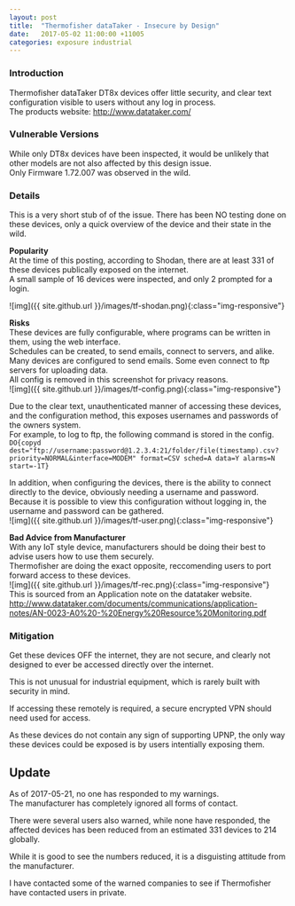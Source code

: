 ```yaml
---
layout: post
title:  "Thermofisher dataTaker - Insecure by Design"
date:   2017-05-02 11:00:00 +11005
categories: exposure industrial
---
```


### Introduction

Thermofisher dataTaker DT8x devices offer little security, and clear text configuration visible to users without any log in process.  
The products website: http://www.datataker.com/
  
  
### Vulnerable Versions  

While only DT8x devices have been inspected, it would be unlikely that other models are not also affected by this design issue.  
Only Firmware 1.72.007 was observed in the wild.
  
  
### Details

This is a very short stub of of the issue.
There has been NO testing done on these devices, only a quick overview of the device and their state in the wild.

**Popularity**  
At the time of this posting, according to Shodan, there are at least 331 of these devices publically exposed on the internet.  
A small sample of 16 devices were inspected, and only 2 prompted for a login.  

![img]({{ site.github.url }}/images/tf-shodan.png){:class="img-responsive"}

**Risks**  
These devices are fully configurable, where programs can be written in them, using the web interface.  
Schedules can be created, to send emails, connect to servers, and alike.  
Many devices are configured to send emails.  Some even connect to ftp servers for uploading data.  
All config is removed in this screenshot for privacy reasons.  
![img]({{ site.github.url }}/images/tf-config.png){:class="img-responsive"}
  
Due to the clear text, unauthenticated manner of accessing these devices, and the configuration method, this exposes usernames and passwords of the owners system.  
For example, to log to ftp, the following command is stored in the config.  
`DO{copyd dest="ftp://username:password@1.2.3.4:21/folder/file(timestamp).csv?priority=NORMAL&interface=MODEM" format=CSV sched=A data=Y alarms=N start=-1T}`  

In addition, when configuring the devices, there is the ability to connect directly to the device, obviously needing a username and password.  
Because it is possible to view this configuration without logging in, the username and password can be gathered.  
![img]({{ site.github.url }}/images/tf-user.png){:class="img-responsive"}  


**Bad Advice from Manufacturer**  
With any IoT style device, manufacturers should be doing their best to advise users how to use them securely.  
Thermofisher are doing the exact opposite, reccomending users to port forward access to these devices.  
![img]({{ site.github.url }}/images/tf-rec.png){:class="img-responsive"}  
This is sourced from an Application note on the datataker website.  
http://www.datataker.com/documents/communications/application-notes/AN-0023-A0%20-%20Energy%20Resource%20Monitoring.pdf  

  
### Mitigation  

Get these devices OFF the internet, they are not secure, and clearly not designed to ever be accessed directly over the internet.   
  
This is not unusual for industrial equipment, which is rarely built with security in mind.  
  
If accessing these remotely is required, a secure encrypted VPN should need used for access.  
  
As these devices do not contain any sign of supporting UPNP, the only way these devices could be exposed is by users intentially exposing them.  

## Update  

As of 2017-05-21, no one has responded to my warnings.  
The manufacturer has completely ignored all forms of contact.  

There were several users also warned, while none have responded, the affected devices has been reduced from an estimated 331 devices to 214 globally.  

While it is good to see the numbers reduced, it is a disguisting attitude from the manufacturer.

I have contacted some of the warned companies to see if Thermofisher have contacted users in private.
